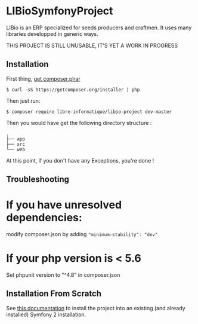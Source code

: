 LIBioSymfonyProject
===================

LIBio is an ERP specialized for seeds producers and craftmen. It uses many libraries developped in generic ways.

THIS PROJECT IS STILL UNUSABLE, IT'S YET A WORK IN PROGRESS

Installation
------------

First thing, [get composer.phar](https://getcomposer.org/download/)

```
$ curl -sS https://getcomposer.org/installer | php
```

Then just run:

```
$ composer require libre-informatique/libio-project dev-master
```

Then you would have get the following directory structure :

```
.
├── app
├── src
└── web
```

At this point, if you don't have any Exceptions, you're done !

Troubleshooting
---------------

# If you have unresolved dependencies:

modify composer.json by adding ```"minimum-stability": "dev"```

# If your php version is < 5.6

Set phpunit version to "^4.8" in composer.json 

Installation From Scratch
-------------------------
 
See [this documentation](README-FROM-SCRATCH.md) to install the project into an existing (and already installed) Symfony 2 installation.
